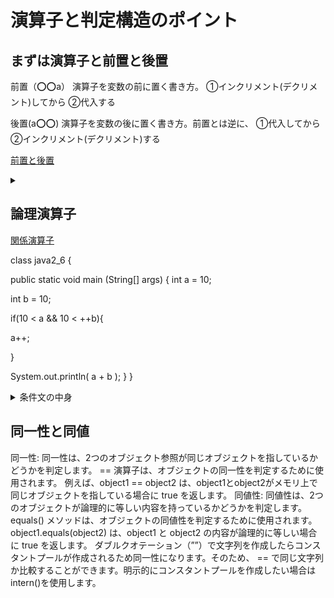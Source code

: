 # 演算子と判定構造のポイント

## まずは演算子と前置と後置

前置（⭕️⭕️a）
演算子を変数の前に置く書き方。
①インクリメント(デクリメント)してから
②代入する

後置(a⭕️⭕️)
演算子を変数の後に置く書き方。前置とは逆に、
①代入してから
②インクリメント(デクリメント)する

[前置と後置](https://qiita.com/uzura56/items/641b61368b6d8624a9c4)



<details>
  <summary></summary>
  
```

class java2_6 {

public static void main (String[] args) {
int a = 3;
int b =  a += 5;
System.out.println(a + b); //正解は16
⭐️加算代入演算子
a=3
int b = a += 5;で、aに5を加えた結果をaに再代入し、その新しい値をbにも代入。これにより、aの値は8、ｂの値も８
aとbは共に8なので、出力は16



int c = 10;
int d = c++; 
System.out.println(c + d);//正解は21
⭐️後置インクリメント演算子
int c = 10;
int d = c++;では、cの現在の値をdに代入した後、cの値を1増やす。この操作後、cは11、dは10
結果は21


int e = 10;
int f = ++e + 10; 
System.out.println(e +f);//３２
⭐️前置インクリメント演算子
int e = 10;
int f = ++e + 10;では、eの値を1増やしてからその新しい値（11）に10を加え、その結果（21）をfに代入します。
つまり。e= 11 f= 21
結果は32


int g = 10;
int h = g++ + 10;
System.out.println(g + h);
⭐️後置インクリメントと加算
int g = 10;
int h = g++ + 10;では、gの現在の値に10を加えたものをhに代入した後、gの値を1増やす。
つまり　g=11 h=20
結果は31


int aa = 10;
int bb = aa++;
System.out.println(bb++ + aa++ - --aa);
⭐️複合したインクリメントとデクリメントの操作
int aa = 10;
int bb = aa++;で、aaの値をbbに代入した後、aaを1増やす。この時点ではaa=11 bb=10

System.out.println(bb++ + aa++ - --aa);について
bb++は後置インクリメント。bbの現在の値（10）に値を1増やすが、後置なので式の評価後に発生するため、この時点の結果は10。
式の評価後は11

aa++も後置インクリメント。aaの現在の値（11）に値を1増やすが、後置なので式の評価後に発生するため、この時点の結果は11。
式の評価後は１２

--aaは前置デクリメント。aaの値を1減らしてからその値（11に減らされた後の値）を式の評価に使用
⭐️つまり、aa++の後でaaは12になっていたが、--aaによって11に減少
式の評価後は１１

式の組み合わせは、bb++ + aa++ - --aaは10 + 11 - 11
結果は10



int a = 10;
int b = a++ + a + a-- - a-- + ++a;
System.out.println(b );
⭐️
int a = 10
a++ (aの値は11になりますが、式には10が使用されます。)
a (既に11に増えているので、この時点での値は11です。)
a-- (aの値は10になりますが、式には11が使用されます。)
a-- (aは9になりますが、式には10が使用されます。)
++a (aの値を式の評価前に1増やします。aの値は9から10に増え、この増えた値が式に使用されます。)
10 + 11 + 11 - 10 + 10

}
}
```

</details>

## 論理演算子

[関係演算子](https://qiita.com/naitoyuma/items/638021fae10f13368cfc)


class java2_6 {

public static void main (String[] args) {
int a = 10;

int b = 10;

if(10 < a && 10 < ++b){

a++;

}

System.out.println( a + b );
}
}


<details>
  <summary>条件文の中身</summary>
  
```
if(10 < a && 10 < ++b){
    a++;
}

① 2つの条件が両方ともtrueで中の処理（a++;）を実行する
② 条件10 < aはaが10より大きいかどうかを評価しますが、aは10に初期化されているため、この条件はfalse（偽）。この時点で
処理は実行されない
③ 10 < ++bはbの値を1増やした後（つまりbは11になります）、それが10より大きいかどうかを評価します
④ System.out.println( a + b );より合計は10 + 11 = 21
```

</details>

## 同一性と同値
同一性:
同一性は、2つのオブジェクト参照が同じオブジェクトを指しているかどうかを判定します。
== 演算子は、オブジェクトの同一性を判定するために使用されます。
例えば、object1 == object2 は、object1とobject2がメモリ上で同じオブジェクトを指している場合に true を返します。
同値性:
同値性は、2つのオブジェクトが論理的に等しい内容を持っているかどうかを判定します。
equals() メソッドは、オブジェクトの同値性を判定するために使用されます。
object1.equals(object2) は、object1 と object2 の内容が論理的に等しい場合に true を返します。
ダブルクオテーション（””）で文字列を作成したらコンスタントプールが作成されるため同一性になります。そのため、 == で同じ文字列か比較することができます。明示的にコンスタントプールを作成したい場合はintern()を使用します。


